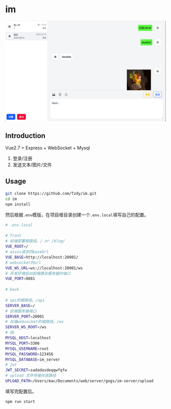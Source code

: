 # im
![image](https://raw.githubusercontent.com/Tzdy/imgstorage/master/im/demo.png)

## Introduction
Vue2.7 + Express + WebSocket + Mysql

1. 登录/注册
2. 发送文本/图片/文件

## Usage

``` bash
git clone https://github.com/Tzdy/im.git
cd im
npm install
```

然后根据`.env`模版，在项目根目录创建一个`.env.local`填写自己的配置。

``` bash 例子
# .env.local

# front
# 前端部署根路径。/ or /blog/
VUE_ROOT=/
# axios请求的baseUrl
VUE_BASE=http://localhost:20001/
# websocket的url
VUE_WS_URL=ws://localhost:20001/ws
# 开发环境启动前端静态服务器的端口
VUE_PORT=8081

# back

# api的根路径。/api
SERVER_BASE=/
# 后端服务器端口
SERVER_PORT=20001
# 后端websocket的根路径。/ws
SERVER_WS_ROOT=/ws
# db
MYSQL_HOST=localhost
MYSQL_PORT=3306
MYSQL_USERNAME=root
MYSQL_PASSWORD=123456
MYSQL_DATABASE=im_server
# jwt
JWT_SECRET=sadadasdeqqwfqfw
# upload 文件传输存放路径
UPLOAD_PATH=/Users/mac/Documents/web/server/gogs/im-server/upload
```
填写完配置后。
``` bash
npm run start
```
